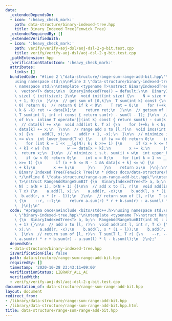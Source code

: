 ```yaml
---
data:
  _extendedDependsOn:
  - icon: ':heavy_check_mark:'
    path: data-structure/binary-indexed-tree.hpp
    title: Binary Indexed Tree(Fenwick Tree)
  _extendedRequiredBy: []
  _extendedVerifiedWith:
  - icon: ':heavy_check_mark:'
    path: verify/verify-aoj-dsl/aoj-dsl-2-g-bit.test.cpp
    title: verify/verify-aoj-dsl/aoj-dsl-2-g-bit.test.cpp
  _pathExtension: hpp
  _verificationStatusIcon: ':heavy_check_mark:'
  attributes:
    links: []
  bundledCode: "#line 2 \"data-structure/range-sum-range-add-bit.hpp\"\n#include <bits/stdc++.h>\n\
    using namespace std;\n\n#line 3 \"data-structure/binary-indexed-tree.hpp\"\nusing\
    \ namespace std;\n\ntemplate <typename T>\nstruct BinaryIndexedTree {\n  int N;\n\
    \  vector<T> data;\n\n  BinaryIndexedTree() = default;\n\n  BinaryIndexedTree(int\
    \ size) { init(size); }\n\n  void init(int size) {\n    N = size + 2;\n    data.assign(N\
    \ + 1, 0);\n  }\n\n  // get sum of [0,k]\n  T sum(int k) const {\n    if (k <\
    \ 0) return 0;  // return 0 if k < 0\n    T ret = 0;\n    for (++k; k > 0; k -=\
    \ k & -k) ret += data[k];\n    return ret;\n  }\n\n  // getsum of [l,r]\n  inline\
    \ T sum(int l, int r) const { return sum(r) - sum(l - 1); }\n\n  // get value\
    \ of k\n  inline T operator[](int k) const { return sum(k) - sum(k - 1); }\n\n\
    \  // data[k] += x\n  void add(int k, T x) {\n    for (++k; k < N; k += k & -k)\
    \ data[k] += x;\n  }\n\n  // range add x to [l,r]\n  void imos(int l, int r, T\
    \ x) {\n    add(l, x);\n    add(r + 1, -x);\n  }\n\n  // minimize i s.t. sum(i)\
    \ >= w\n  int lower_bound(T w) {\n    if (w <= 0) return 0;\n    int x = 0;\n\
    \    for (int k = 1 << __lg(N); k; k >>= 1) {\n      if (x + k <= N - 1 && data[x\
    \ + k] < w) {\n        w -= data[x + k];\n        x += k;\n      }\n    }\n  \
    \  return x;\n  }\n\n  // minimize i s.t. sum(i) > w\n  int upper_bound(T w) {\n\
    \    if (w < 0) return 0;\n    int x = 0;\n    for (int k = 1 << __lg(N); k; k\
    \ >>= 1) {\n      if (x + k <= N - 1 && data[x + k] <= w) {\n        w -= data[x\
    \ + k];\n        x += k;\n      }\n    }\n    return x;\n  }\n};\n\n/**\n * @brief\
    \ Binary Indexed Tree(Fenwick Tree)\n * @docs docs/data-structure/binary-indexed-tree.md\n\
    \ */\n#line 6 \"data-structure/range-sum-range-add-bit.hpp\"\n\ntemplate <typename\
    \ T>\nstruct RangeAddRangeSumBIT {\n  BinaryIndexedTree<T> a, b;\n  RangeAddRangeSumBIT(int\
    \ N) : a(N + 1), b(N + 1) {}\n\n  // add x to [l, r)\n  void add(int l, int r,\
    \ T x) {\n    a.add(l, x);\n    a.add(r, -x);\n    b.add(l, x * (1 - l));\n  \
    \  b.add(r, x * (r - 1));\n  }\n\n  // return sum of [l, r)\n  T sum(T l, T r)\
    \ {\n    --r, --l;\n    return a.sum(r) * r + b.sum(r) - a.sum(l) * l - b.sum(l);\n\
    \  }\n};\n"
  code: "#pragma once\n#include <bits/stdc++.h>\nusing namespace std;\n\n#include\
    \ \"binary-indexed-tree.hpp\"\n\ntemplate <typename T>\nstruct RangeAddRangeSumBIT\
    \ {\n  BinaryIndexedTree<T> a, b;\n  RangeAddRangeSumBIT(int N) : a(N + 1), b(N\
    \ + 1) {}\n\n  // add x to [l, r)\n  void add(int l, int r, T x) {\n    a.add(l,\
    \ x);\n    a.add(r, -x);\n    b.add(l, x * (1 - l));\n    b.add(r, x * (r - 1));\n\
    \  }\n\n  // return sum of [l, r)\n  T sum(T l, T r) {\n    --r, --l;\n    return\
    \ a.sum(r) * r + b.sum(r) - a.sum(l) * l - b.sum(l);\n  }\n};"
  dependsOn:
  - data-structure/binary-indexed-tree.hpp
  isVerificationFile: false
  path: data-structure/range-sum-range-add-bit.hpp
  requiredBy: []
  timestamp: '2020-10-28 23:43:11+09:00'
  verificationStatus: LIBRARY_ALL_AC
  verifiedWith:
  - verify/verify-aoj-dsl/aoj-dsl-2-g-bit.test.cpp
documentation_of: data-structure/range-sum-range-add-bit.hpp
layout: document
redirect_from:
- /library/data-structure/range-sum-range-add-bit.hpp
- /library/data-structure/range-sum-range-add-bit.hpp.html
title: data-structure/range-sum-range-add-bit.hpp
---
```

